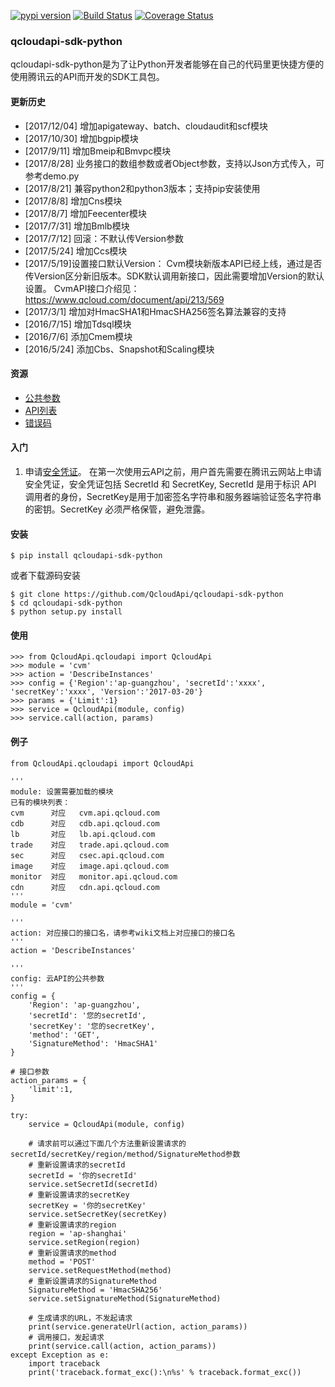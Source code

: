 [![pypi version](https://img.shields.io/pypi/v/qcloudapi-sdk-python.svg)](https://pypi.python.org/pypi/qcloudapi-sdk-python)
[![Build Status](https://travis-ci.org/QcloudApi/qcloudapi-sdk-python.svg?branch=master)](https://travis-ci.org/QcloudApi/qcloudapi-sdk-python)
[![Coverage Status](https://coveralls.io/repos/github/QcloudApi/qcloudapi-sdk-python/badge.svg?branch=master)](https://coveralls.io/github/QcloudApi/qcloudapi-sdk-python)

### qcloudapi-sdk-python

qcloudapi-sdk-python是为了让Python开发者能够在自己的代码里更快捷方便的使用腾讯云的API而开发的SDK工具包。

#### 更新历史

* [2017/12/04] 增加apigateway、batch、cloudaudit和scf模块
* [2017/10/30] 增加bgpip模块
* [2017/9/11] 增加Bmeip和Bmvpc模块
* [2017/8/28] 业务接口的数组参数或者Object参数，支持以Json方式传入，可参考demo.py
* [2017/8/21] 兼容python2和python3版本；支持pip安装使用
* [2017/8/8] 增加Cns模块
* [2017/8/7] 增加Feecenter模块
* [2017/7/31] 增加Bmlb模块
* [2017/7/12] 回滚：不默认传Version参数
* [2017/5/24] 增加Ccs模块
* [2017/5/19]设置接口默认Version： Cvm模块新版本API已经上线，通过是否传Version区分新旧版本。SDK默认调用新接口，因此需要增加Version的默认设置。 CvmAPI接口介绍见：https://www.qcloud.com/document/api/213/569
* [2017/3/1] 增加对HmacSHA1和HmacSHA256签名算法兼容的支持
* [2016/7/15] 增加Tdsql模块
* [2016/7/6] 添加Cmem模块
* [2016/5/24] 添加Cbs、Snapshot和Scaling模块

#### 资源

* [公共参数](https://www.qcloud.com/document/api/213/6976)
* [API列表](https://www.qcloud.com/document/api)
* [错误码](https://www.qcloud.com/document/api/213/10146)

#### 入门

1. 申请[安全凭证](https://console.qcloud.com/capi)。
在第一次使用云API之前，用户首先需要在腾讯云网站上申请安全凭证，安全凭证包括 SecretId 和 SecretKey, SecretId 是用于标识 API 调用者的身份，SecretKey是用于加密签名字符串和服务器端验证签名字符串的密钥。SecretKey 必须严格保管，避免泄露。

#### 安装
    $ pip install qcloudapi-sdk-python

或者下载源码安装

    $ git clone https://github.com/QcloudApi/qcloudapi-sdk-python
    $ cd qcloudapi-sdk-python
    $ python setup.py install

#### 使用
    >>> from QcloudApi.qcloudapi import QcloudApi
    >>> module = 'cvm'
    >>> action = 'DescribeInstances'
    >>> config = {'Region':'ap-guangzhou', 'secretId':'xxxx', 'secretKey':'xxxx', 'Version':'2017-03-20'}
    >>> params = {'Limit':1}
    >>> service = QcloudApi(module, config)
    >>> service.call(action, params)

#### 例子

    from QcloudApi.qcloudapi import QcloudApi

    '''
    module: 设置需要加载的模块
    已有的模块列表：
    cvm      对应   cvm.api.qcloud.com
    cdb      对应   cdb.api.qcloud.com
    lb       对应   lb.api.qcloud.com
    trade    对应   trade.api.qcloud.com
    sec      对应   csec.api.qcloud.com
    image    对应   image.api.qcloud.com
    monitor  对应   monitor.api.qcloud.com
    cdn      对应   cdn.api.qcloud.com
    '''
    module = 'cvm'

    '''
    action: 对应接口的接口名，请参考wiki文档上对应接口的接口名
    '''
    action = 'DescribeInstances'

    '''
    config: 云API的公共参数
    '''
    config = {
        'Region': 'ap-guangzhou',
        'secretId': '您的secretId',
        'secretKey': '您的secretKey',
        'method': 'GET',
        'SignatureMethod': 'HmacSHA1'
    }

    # 接口参数
    action_params = {
        'limit':1,
    }

    try:
        service = QcloudApi(module, config)

        # 请求前可以通过下面几个方法重新设置请求的secretId/secretKey/region/method/SignatureMethod参数
        # 重新设置请求的secretId
        secretId = '你的secretId'
        service.setSecretId(secretId)
        # 重新设置请求的secretKey
        secretKey = '你的secretKey'
        service.setSecretKey(secretKey)
        # 重新设置请求的region
        region = 'ap-shanghai'
        service.setRegion(region)
        # 重新设置请求的method
        method = 'POST'
        service.setRequestMethod(method)
        # 重新设置请求的SignatureMethod
        SignatureMethod = 'HmacSHA256'
        service.setSignatureMethod(SignatureMethod)

        # 生成请求的URL，不发起请求
        print(service.generateUrl(action, action_params))
        # 调用接口，发起请求
        print(service.call(action, action_params))
    except Exception as e:
        import traceback
        print('traceback.format_exc():\n%s' % traceback.format_exc())
